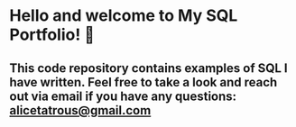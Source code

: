 # Hello and welcome to My SQL Portfolio! :wave:
## This code repository contains examples of SQL I have written. Feel free to take a look and reach out via email if you have any questions: alicetatrous@gmail.com 
